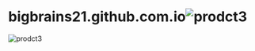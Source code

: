 # bigbrains21.github.com.io![prodct3](https://github.com/Bigbrains21/bigbrains21.github.com.io/assets/158830766/dbdd9210-13ca-4470-b1cf-554ba80c2a1c)
![prodct3](https://github.com/Bigbrains21/bigbrains21.github.com.io/assets/158830766/01db17a2-8847-43c5-88aa-6b9360160e27)
